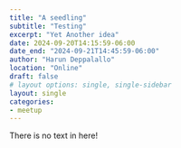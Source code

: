 ```yaml
---
title: "A seedling"
subtitle: "Testing"
excerpt: "Yet Another idea"
date: 2024-09-20T14:15:59-06:00
date_end: "2024-09-21T14:45:59-06:00"
author: "Harun Deppalallo"
location: "Online"
draft: false
# layout options: single, single-sidebar
layout: single
categories:
- meetup
---
```


There is no text in here!
